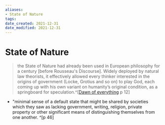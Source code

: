 ```yaml
---
aliases: 
- State of Nature
tags: 
date_created: 2021-12-31
date_modified: 2021-12-31
---
```


# State of Nature
> the State of Nature had already been used in European philosophy for a century [before Rousseau's Discourse]. Widely deployed by natural law theorists, it effectively allowed every thinker interested in the origins of government (Locke, Grotius and so on) to play God, each coming up with his own variant on humanity’s original condition, as a springboard for speculation.^[[Dawn of everything](dawn_of_everything_graeber_wengrow.md) p 12]

- "minimal sense of a default state that might be shared by societies which they saw as lacking government, writing, religion, private property or other significant means of distinguishing themselves from one another. ^[p 46]